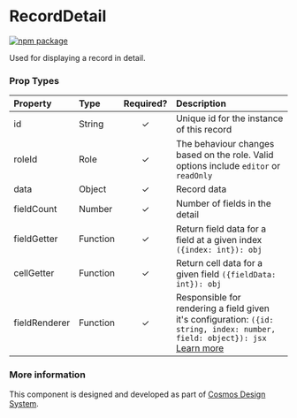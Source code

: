 # RecordDetail

[![npm package][npm-badge]][npm]

Used for displaying a record in detail.	

### Prop Types

| Property | Type | Required? | Description |
|:---|:---|:---:|:---|
| id | String | ✓ | Unique id for the instance of this record |
| roleId | Role | ✓ | The behaviour changes based on the role. Valid options include `editor` or `readOnly` |
| data | Object | ✓ | Record data |
| fieldCount | Number | ✓ | Number of fields in the detail |
| fieldGetter | Function | ✓ | Return field data for a field at a given index `({index: int}): obj` |
| cellGetter | Function | ✓ | Return cell data for a given field `({fieldData: int}): obj` |
| fieldRenderer | Function | ✓ | Responsible for rendering a field given it's configuration: `({id: string, index: number, field: object}): jsx` [Learn more](#fieldRenderer) |

### More information

This component is designed and developed as part of [Cosmos Design System][cmds]. 

[cmds]: https://github.com/entercosmos/cosmos
[npm-badge]: https://img.shields.io/npm/v/@cmds/record-detail.svg
[npm]: https://www.npmjs.org/@cmds/record-detail

